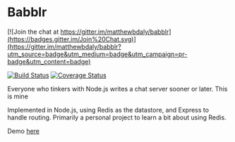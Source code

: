 Babblr
==========

[![Join the chat at https://gitter.im/matthewbdaly/babblr](https://badges.gitter.im/Join%20Chat.svg)](https://gitter.im/matthewbdaly/babblr?utm_source=badge&utm_medium=badge&utm_campaign=pr-badge&utm_content=badge)

[![Build Status](https://travis-ci.org/matthewbdaly/babblr.svg)](https://travis-ci.org/matthewbdaly/babblr)
[![Coverage Status](https://coveralls.io/repos/matthewbdaly/babblr/badge.png?branch=master)](https://coveralls.io/r/matthewbdaly/babblr?branch=master)

Everyone who tinkers with Node.js writes a chat server sooner or later. This is mine

Implemented in Node.js, using Redis as the datastore, and Express to handle routing. Primarily a personal project to learn a bit about using Redis.

Demo [here](https://babblr-demo.herokuapp.com/)
